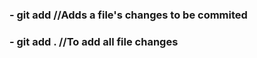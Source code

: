 ### - git add <FILENAME> //Adds a file's changes to be commited
### - git add . //To add all file changes